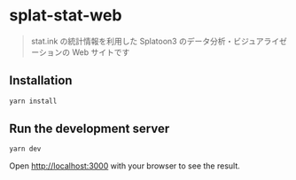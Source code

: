 # splat-stat-web

> stat.ink の統計情報を利用した Splatoon3 のデータ分析・ビジュアライゼーションの Web サイトです

## Installation

```sh
yarn install
```

## Run the development server

```sh
yarn dev
```

Open [http://localhost:3000](http://localhost:3000) with your browser to see the result.
